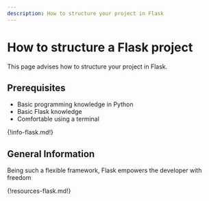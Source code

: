 ```yaml
---
description: How to structure your project in Flask
---
```


# How to structure a Flask project

This page advises how to structure your project in Flask.

## Prerequisites

* Basic programming knowledge in Python
* Basic Flask knowledge
* Comfortable using a terminal

{!info-flask.md!}

## General Information

Being such a flexible framework, Flask empowers the developer with freedom

{!resources-flask.md!}

